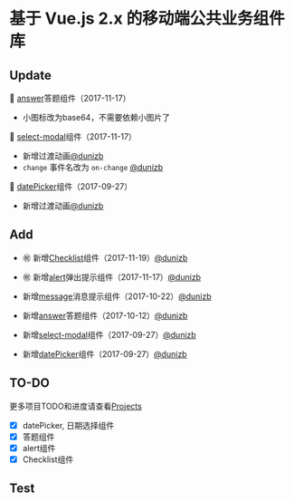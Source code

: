 # 基于 Vue.js 2.x 的移动端公共业务组件库


## Update
:rose: [answer](https://github.com/clteam/public-vue-components/tree/master/src/answer)答题组件（2017-11-17）
- 小图标改为base64，不需要依赖小图片了

:rose: [select-modal](https://github.com/clteam/public-vue-components/tree/master/src/selectModal)组件（2017-11-17）
- 新增过渡动画[@dunizb](https://github.com/dunizb)
- `change` 事件名改为 `on-change` [@dunizb](https://github.com/dunizb)

:rose: [datePicker](https://github.com/clteam/public-vue-components/tree/master/src/datePicker)组件（2017-09-27）
- 新增过渡动画[@dunizb](https://github.com/dunizb)

## Add

- :congratulations: 新增[Checklist](https://github.com/clteam/public-vue-components/tree/master/src/checklist)组件（2017-11-19）[@dunizb](https://github.com/dunizb)

- :congratulations: 新增[alert](https://github.com/clteam/public-vue-components/tree/master/src/alert)弹出提示组件（2017-11-17）[@dunizb](https://github.com/dunizb)

- 新增[message](https://github.com/clteam/public-vue-components/tree/master/src/message)消息提示组件（2017-10-22）[@dunizb](https://github.com/dunizb)
- 新增[answer](https://github.com/clteam/public-vue-components/tree/master/src/answer)答题组件（2017-10-12）[@dunizb](https://github.com/dunizb)
- 新增[select-modal](https://github.com/clteam/public-vue-components/tree/master/src/datePicker)组件（2017-09-27）[@dunizb](https://github.com/dunizb)
- 新增[datePicker](https://github.com/clteam/public-vue-components/tree/master/src/datePicker)组件（2017-09-27）[@dunizb](https://github.com/dunizb)

## TO-DO

更多项目TODO和进度请查看[Projects](https://github.com/clteam/public-vue-components/projects/1)
- [X] datePicker, 日期选择组件
- [X] 答题组件
- [X] alert组件
- [X] Checklist组件

## Test

